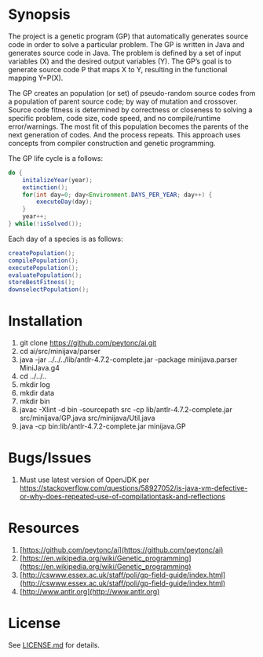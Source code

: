 # Synopsis #

The project is a genetic program (GP) that automatically generates source code in order to solve a particular problem. The GP is written in Java and generates source code in Java. The problem is defined by a set of input variables (X) and the desired output variables (Y). The GP’s goal is to generate source code P that maps X to Y, resulting in the functional mapping Y=P(X).

The GP creates an population (or set) of pseudo-random source codes from a population of parent source code; by way of mutation and crossover. Source code fitness is determined by correctness or closeness to solving a specific problem, code size, code speed, and no compile/runtime error/warnings. The most fit of this population becomes the parents of the next generation of codes. And the process repeats. This approach uses concepts from compiler construction and genetic programming.

The GP life cycle is a follows:
```java
do {
	initalizeYear(year);
	extinction();
	for(int day=0; day<Environment.DAYS_PER_YEAR; day++) {
		executeDay(day);
	}
	year++;
} while(!isSolved());
```

Each day of a species is as follows:
```java
createPopulation();
compilePopulation();
executePopulation();
evaluatePopulation();
storeBestFitness();
downselectPopulation();
```

# Installation #

1. git clone https://github.com/peytonc/ai.git
2. cd ai/src/minijava/parser
3. java -jar ../../../lib/antlr-4.7.2-complete.jar -package minijava.parser MiniJava.g4
4. cd ../../..
5. mkdir log
6. mkdir data
7. mkdir bin
8. javac -Xlint -d bin -sourcepath src -cp lib/antlr-4.7.2-complete.jar src/minijava/GP.java src/minijava/Util.java
9. java -cp bin:lib/antlr-4.7.2-complete.jar minijava.GP

# Bugs/Issues #
1. Must use latest version of OpenJDK per https://stackoverflow.com/questions/58927052/is-java-vm-defective-or-why-does-repeated-use-of-compilationtask-and-reflections

# Resources #

1. [https://github.com/peytonc/ai](https://github.com/peytonc/ai)
2. [https://en.wikipedia.org/wiki/Genetic_programming](https://en.wikipedia.org/wiki/Genetic_programming)
3. [http://cswww.essex.ac.uk/staff/poli/gp-field-guide/index.html](http://cswww.essex.ac.uk/staff/poli/gp-field-guide/index.html)
4. [http://www.antlr.org](http://www.antlr.org)

# License #

See [LICENSE.md](LICENSE.md) for details.

